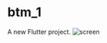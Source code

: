 # btm_1

A new Flutter project.
![screen](https://github.com/RANANUJ/btm_1/assets/166608465/7fa6bae8-ed3e-44ec-8882-da2b10c41a7e)
